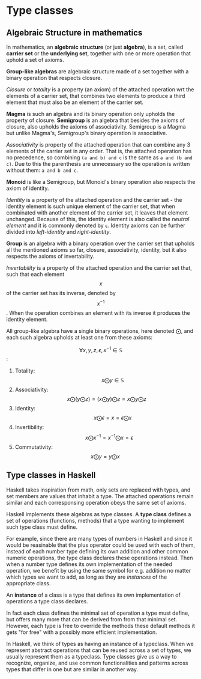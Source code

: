 # Type classes


## Algebraic Structure in mathematics

In mathematics, an **algebraic structure** (or just **algebra**), is a set, called **carrier set** or the **underlying set**, together with one or more operation that uphold a set of axioms.

**Group-like algebras** are algebraic structure made of a set together with a binary operation that respects closure.

*Closure* or *totality* is a property (an axiom) of the attached operation wrt the elements of a carrier set, that combines two elements to produce a third element that must also be an element of the carrier set.

**Magma** is such an algebra and its binary operation only upholds the property of closure. **Semigroup** is an algebra that besides the axioms of closure, also upholds the axioms of associativity. Semigroup is a Magma but unlike Magma's, Semigroup's binary operation is associative.

*Associativity* is property of the attached operation that can combine any 3 elements of the carrier set in any order. That is, the attached operation has no precedence, so combining `(a and b) and c` is the same as `a and (b and c)`. Due to this the parenthesis are unnecessary so the operation is written without them: `a and b and c`.

**Monoid** is like a Semigroup, but Monoid's binary operation also respects the axiom of identity.

*Identity* is a property of the attached operation and the carrier set - the identity element is such unique element of the carrier set, that when combinated with another element of the carrier set, it leaves that element unchanged. Because of this, the identity element is also called the *neutral element* and it is commonly denoted by `ϵ`. Identity axioms can be further divided into *left-identity* and *right-identity*.

**Group** is an algebra with a binary operation over the carrier set that upholds all the mentioned axioms so far, closure, associativity, identity, but it also respects the axioms of invertability.

*Invertability* is a property of the attached operation and the carrier set that, such that each element $$x$$ of the carrier set has its inverse, denoted by $$x^{-1}$$. When the operation combines an element with its inverse it produces the identity element.


All group-like algebra have a single binary operations, here denoted ⨀, and each such algebra upholds at least one from these axioms:

$$\forall x,y,z,ϵ,x^{-1} \in \mathbb{S}$$:
1. Totality: $$\qquad\ \ x ⨀ y \in \mathbb{S}$$
2. Associativity: $$\ \ x ⨀ (y ⨀ z) = (x ⨀ y) ⨀ z = x ⨀ y ⨀ z $$
3. Identity: $$\qquad\ \ x ⨀ ϵ = x = ϵ ⨀ x$$
4. Invertibility: $$\quad \ x ⨀ x^{-1} = x^{-1} ⨀ x = ϵ$$
5. Commutativity: $$x ⨀ y = y ⨀ x$$


## Type classes in Haskell

Haskell takes inspiration from math, only sets are replaced with types, and set members are values that inhabit a type. The attached operations remain similar and each corresponsing operation obeys the same set of axioms.

Haskell implements these algebras as type classes. A **type class** defines a set of operations (functions, methods) that a type wanting to implement such type class must define.

For example, since there are many types of numbers in Haskell and since it would be reasinable that the plus operator could be used with each of them, instead of each number type defining its own addition and other common numeric operations, the type class declares these operations instead. Then when a number type defines its own implementation of the needed operation, we benefit by using the same symbol for e.g. addition no matter which types we want to add, as long as they are *instances* of the appropriate class. 

An **instance** of a class is a type that defines its own implementation of operations a type class declares.

In fact each class defines the minimal set of operation a type must define, but offers many more that can be derived from from that minimal set. However, each type is free to override the methods these default methods it gets "for free" with a possibly more efficient implementation.

In Haskell, we think of types as having an instance of a typeclass. When we represent abstract operations that can be reused across a set of types, we usually represent them as a typeclass. Type classes give us a way to recognize, organize, and use common functionalities and patterns across types that differ in one but are similar in another way.
